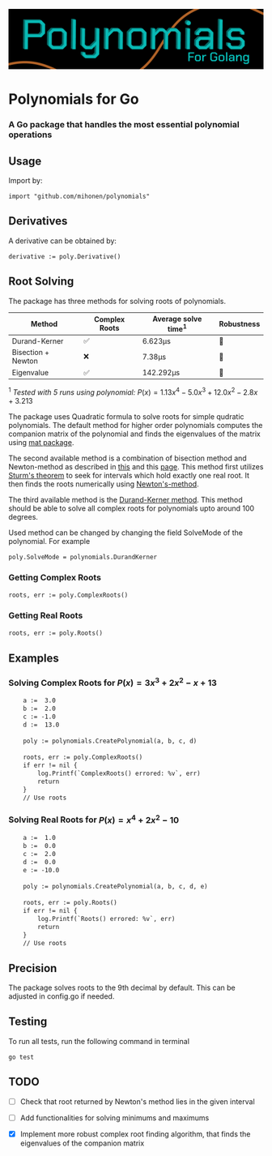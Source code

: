 ![Logo](./images/golynomials.png)

# Polynomials for Go
### A Go package that handles the most essential polynomial operations

## Usage

Import by:   
```
import "github.com/mihonen/polynomials"

```



## Derivatives
A derivative can be obtained by: 
```
derivative := poly.Derivative()

```

## Root Solving
The package has three methods for solving roots of polynomials. 

| Method               | Complex Roots |  Average solve time<sup>1</sup>  | Robustness |
| -----------          | -----------   | --------------------------- |      -----------|
| Durand-Kerner        | ✅            | 6.623µs                     |         🥉     |
| Bisection + Newton   | ❌            | 7.38µs                      |         🥈     |
| Eigenvalue           | ✅            | 142.292µs                   |         🥇     |

<sup>1</sup> *Tested with 5 runs using polynomial:* $P(x) = 1.13x^4 - 5.0x^3 + 12.0x^2 -2.8x + 3.213$


The package uses Quadratic formula to solve roots for simple qudratic polynomials. The default method for higher order polynomials computes the companion matrix of the polynomial and finds the eigenvalues of the matrix using [mat package](https://pkg.go.dev/gonum.org/v1/gonum/mat). 



The second available method is a combination of bisection method and Newton-method as described in [this](https://en.wikipedia.org/wiki/Real-root_isolation#Bisection_method) and this [page](https://en.wikipedia.org/wiki/Sturm%27s_theorem#Root_isolation). This method first utilizes [Sturm's theorem](https://en.wikipedia.org/wiki/Sturm%27s_theorem) to seek for intervals which hold exactly one real root. It then finds the roots numerically using [Newton's-method](https://en.wikipedia.org/wiki/Newton%27s_method).  
    
    

The third available method is the [Durand-Kerner method](https://en.wikipedia.org/wiki/Durand–Kerner_method). This method should be able to solve all complex roots for polynomials upto around 100 degrees. 
    
    

Used method can be changed by changing the field SolveMode of the polynomial. For example
```
poly.SolveMode = polynomials.DurandKerner

```


### Getting Complex Roots

```
roots, err := poly.ComplexRoots()

```

### Getting Real Roots

```
roots, err := poly.Roots()

```


## Examples 
### Solving Complex Roots for $P(x) = 3x^3 + 2x^2 -x + 13$


```
    a :=  3.0
    b :=  2.0
    c := -1.0
    d :=  13.0

    poly := polynomials.CreatePolynomial(a, b, c, d)

    roots, err := poly.ComplexRoots()
    if err != nil {
        log.Printf(`ComplexRoots() errored: %v`, err)
        return
    }
    // Use roots

```

### Solving Real Roots for $P(x) = x^4 + 2x^2 -10$


```
    a :=  1.0
    b :=  0.0
    c :=  2.0
    d :=  0.0
    e := -10.0

    poly := polynomials.CreatePolynomial(a, b, c, d, e)

    roots, err := poly.Roots()
    if err != nil {
        log.Printf(`Roots() errored: %v`, err)
        return
    }
    // Use roots

```


## Precision

The package solves roots to the 9th decimal by default. This can be adjusted in config.go if needed.


## Testing

To run all tests, run the following command in terminal
```
go test

```

## TODO


- [ ] Check that root returned by Newton's method lies in the given interval

- [ ] Add functionalities for solving minimums and maximums

- [x] Implement more robust complex root finding algorithm, that finds the eigenvalues of the companion matrix


